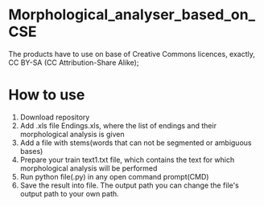 # Morphological_analyser_based_on_CSE

The products have to use on base of Creative Commons licences, exactly, CC BY-SA (CC Attribution-Share Alike);
# How to use

1. Download repository
2. Add .xls file Endings.xls, where the list of endings and their morphological analysis is given
3. Add a file with stems(words that can not be segmented or ambiguous bases)
4. Prepare your train text1.txt file, which contains the text for which morphological analysis will be performed 
5. Run python file(.py) in any open command prompt(CMD)
6. Save the result into file. The output path you can change the file's output path to your own path.
